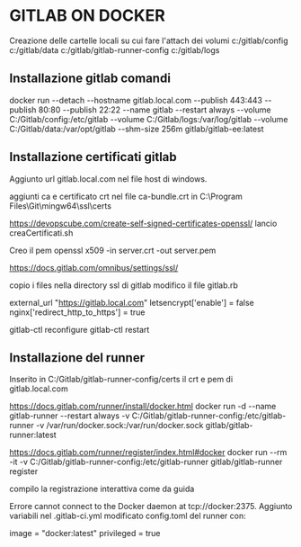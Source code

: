 # GITLAB ON DOCKER

Creazione delle cartelle locali su cui fare l'attach dei volumi
c:/gitlab/config
c:/gitlab/data
c:/gitlab/gitlab-runner-config
c:/gitlab/logs


## Installazione gitlab comandi 

docker run --detach --hostname gitlab.local.com --publish 443:443 --publish 80:80 --publish 22:22 --name gitlab --restart always  --volume C:/Gitlab/config:/etc/gitlab  --volume C:/Gitlab/logs:/var/log/gitlab  --volume C:/Gitlab/data:/var/opt/gitlab  --shm-size 256m  gitlab/gitlab-ee:latest

## Installazione certificati gitlab

Aggiunto url gitlab.local.com nel file host di windows.

aggiunti ca e certificato crt nel file ca-bundle.crt in 
C:\Program Files\Git\mingw64\ssl\certs

https://devopscube.com/create-self-signed-certificates-openssl/
lancio creaCertificati.sh

Creo il pem
openssl x509 -in server.crt -out server.pem

https://docs.gitlab.com/omnibus/settings/ssl/


copio i files nella directory ssl di gitlab
modifico il file gitlab.rb

external_url "https://gitlab.local.com"
letsencrypt['enable'] = false
nginx['redirect_http_to_https'] = true

gitlab-ctl reconfigure
gitlab-ctl restart


## Installazione del runner

Inserito in C:/Gitlab/gitlab-runner-config/certs il crt e pem di gitlab.local.com

https://docs.gitlab.com/runner/install/docker.html
docker run -d --name gitlab-runner --restart always -v C:/Gitlab/gitlab-runner-config:/etc/gitlab-runner -v /var/run/docker.sock:/var/run/docker.sock  gitlab/gitlab-runner:latest

https://docs.gitlab.com/runner/register/index.html#docker
docker run --rm -it -v C:/Gitlab/gitlab-runner-config:/etc/gitlab-runner gitlab/gitlab-runner register

compilo la registrazione interattiva come da guida

Errore cannot connect to the Docker daemon at tcp://docker:2375.
Aggiunto variabili nel .gitlab-ci.yml
modificato config.toml del runner con:

image = "docker:latest"
privileged = true